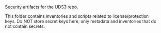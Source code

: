 Security artifacts for the UDS3 repo.

This folder contains inventories and scripts related to license/protection keys.
Do NOT store secret keys here; only metadata and inventories that do not contain secrets.
